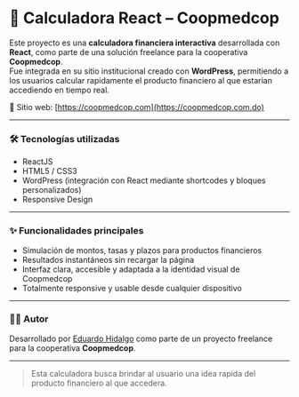 # 🧮 Calculadora React – Coopmedcop

Este proyecto es una **calculadora financiera interactiva** desarrollada con **React**, como parte de una solución freelance para la cooperativa **Coopmedcop**.  
Fue integrada en su sitio institucional creado con **WordPress**, permitiendo a los usuarios calcular rapidamente el producto financiero al que estarian accediendo en tiempo real.

🔗 Sitio web: [https://coopmedcop.com](https://coopmedcop.com.do)

---

### 🛠️ Tecnologías utilizadas

- ReactJS
- HTML5 / CSS3
- WordPress (integración con React mediante shortcodes y bloques personalizados)
- Responsive Design

---

### ✨ Funcionalidades principales

- Simulación de montos, tasas y plazos para productos financieros
- Resultados instantáneos sin recargar la página
- Interfaz clara, accesible y adaptada a la identidad visual de Coopmedcop
- Totalmente responsive y usable desde cualquier dispositivo

---

### 👨‍💻 Autor

Desarrollado por [Eduardo Hidalgo](https://github.com/eduardohidalgo10) como parte de un proyecto freelance para la cooperativa **Coopmedcop**.

---

> Esta calculadora busca brindar al usuario una idea rapida del producto financiero al que accedera.
